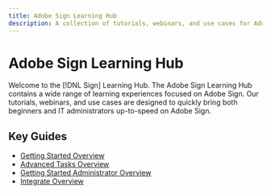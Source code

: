 ```yaml
---
title: Adobe Sign Learning Hub
description: A collection of tutorials, webinars, and use cases for Adobe Sign.
---
```


# Adobe Sign Learning Hub

Welcome to the [!DNL Sign] Learning Hub. The Adobe Sign Learning Hub contains a wide range of learning experiences focused on Adobe Sign. Our tutorials, webinars, and use cases are designed to quickly bring both beginners and IT administrators up-to-speed on Adobe Sign.

## Key Guides

* [Getting Started Overview](beginner-users-overview.md)
* [Advanced Tasks Overview](advanced-users-overview.md)
* [Getting Started Administrator Overview](intro-admin-overview.md)
* [Integrate Overview](integrations-overview.md)

<!--
See other -learn tutorials landing pages to get ideas for additional content
-->
